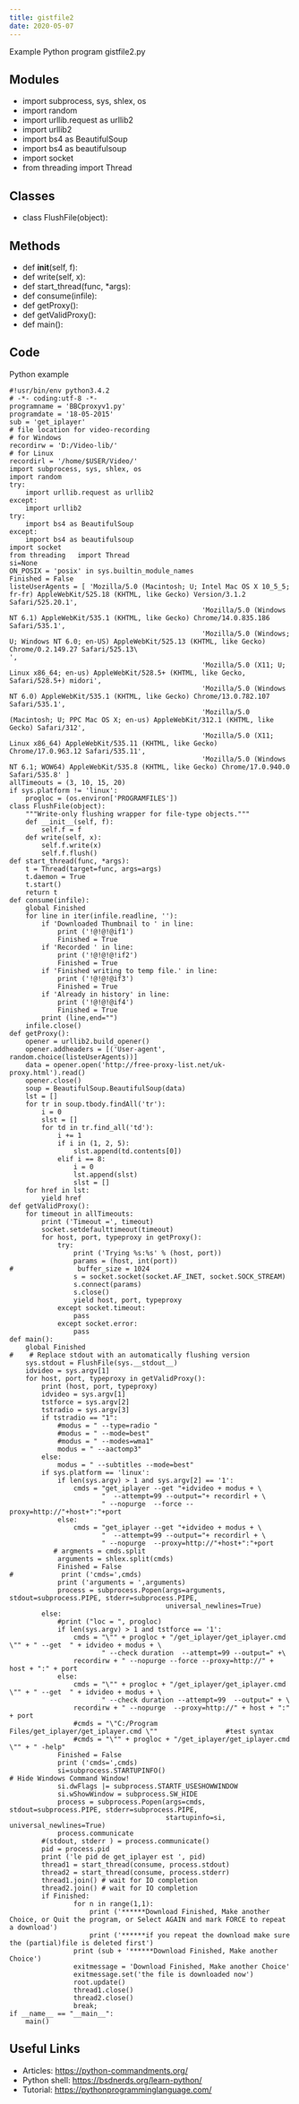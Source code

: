 ```yaml
---
title: gistfile2
date: 2020-05-07
---
```

Example Python program gistfile2.py

## Modules

* import subprocess, sys, shlex, os
* import random
* import urllib.request as urllib2
* import urllib2
* import bs4 as BeautifulSoup
* import bs4 as beautifulsoup
* import socket
* from threading   import Thread

## Classes

* class FlushFile(object):

## Methods

* def __init__(self, f):   
* def write(self, x):
* def start_thread(func, *args):
* def consume(infile):
* def getProxy():
* def getValidProxy():
* def main():

## Code

Python example

    #!usr/bin/env python3.4.2
    # -*- coding:utf-8 -*-
    programname = 'BBCproxyv1.py'
    programdate = '18-05-2015'
    sub = 'get_iplayer'
    # file location for video-recording
    # for Windows
    recordirw = 'D:/Video-lib/'
    # for Linux
    recordirl = '/home/$USER/Video/'
    import subprocess, sys, shlex, os
    import random
    try:
        import urllib.request as urllib2
    except:
        import urllib2
    try:
        import bs4 as BeautifulSoup
    except:
        import bs4 as beautifulsoup
    import socket
    from threading   import Thread
    si=None
    ON_POSIX = 'posix' in sys.builtin_module_names
    Finished = False
    listeUserAgents = [ 'Mozilla/5.0 (Macintosh; U; Intel Mac OS X 10_5_5; fr-fr) AppleWebKit/525.18 (KHTML, like Gecko) Version/3.1.2 Safari/525.20.1',
                                                    'Mozilla/5.0 (Windows NT 6.1) AppleWebKit/535.1 (KHTML, like Gecko) Chrome/14.0.835.186 Safari/535.1',
                                                    'Mozilla/5.0 (Windows; U; Windows NT 6.0; en-US) AppleWebKit/525.13 (KHTML, like Gecko) Chrome/0.2.149.27 Safari/525.13\
    ',
                                                    'Mozilla/5.0 (X11; U; Linux x86_64; en-us) AppleWebKit/528.5+ (KHTML, like Gecko, Safari/528.5+) midori',
                                                    'Mozilla/5.0 (Windows NT 6.0) AppleWebKit/535.1 (KHTML, like Gecko) Chrome/13.0.782.107 Safari/535.1',
                                                    'Mozilla/5.0 (Macintosh; U; PPC Mac OS X; en-us) AppleWebKit/312.1 (KHTML, like Gecko) Safari/312',
                                                    'Mozilla/5.0 (X11; Linux x86_64) AppleWebKit/535.11 (KHTML, like Gecko) Chrome/17.0.963.12 Safari/535.11',
                                                    'Mozilla/5.0 (Windows NT 6.1; WOW64) AppleWebKit/535.8 (KHTML, like Gecko) Chrome/17.0.940.0 Safari/535.8' ]
    allTimeouts = (3, 10, 15, 20)
    if sys.platform != 'linux':
        progloc = (os.environ['PROGRAMFILES'])
    class FlushFile(object):
        """Write-only flushing wrapper for file-type objects."""
        def __init__(self, f):       
            self.f = f
        def write(self, x):
            self.f.write(x)
            self.f.flush()
    def start_thread(func, *args):
        t = Thread(target=func, args=args)
        t.daemon = True
        t.start()
        return t
    def consume(infile):
        global Finished
        for line in iter(infile.readline, ''):
            if 'Downloaded Thumbnail to ' in line:
                print ('!@!@!@if1')
                Finished = True 
            if 'Recorded ' in line:
                print ('!@!@!@!if2')
                Finished = True
            if 'Finished writing to temp file.' in line:
                print ('!@!@!@if3')    
                Finished = True
            if 'Already in history' in line:
                print ('!@!@!@if4')
                Finished = True   
            print (line,end="")
        infile.close()
    def getProxy():
        opener = urllib2.build_opener()
        opener.addheaders = [('User-agent', random.choice(listeUserAgents))]
        data = opener.open('http://free-proxy-list.net/uk-proxy.html').read()
        opener.close()
        soup = BeautifulSoup.BeautifulSoup(data)
        lst = []
        for tr in soup.tbody.findAll('tr'):
            i = 0
            slst = []
            for td in tr.find_all('td'):
                i += 1
                if i in (1, 2, 5):
                    slst.append(td.contents[0])
                elif i == 8:
                    i = 0
                    lst.append(slst)
                    slst = []
        for href in lst:
            yield href
    def getValidProxy():
        for timeout in allTimeouts:
            print ('Timeout =', timeout)
            socket.setdefaulttimeout(timeout)
            for host, port, typeproxy in getProxy():
                try:
                    print ('Trying %s:%s' % (host, port))
                    params = (host, int(port))
    #                buffer_size = 1024
                    s = socket.socket(socket.AF_INET, socket.SOCK_STREAM)
                    s.connect(params)
                    s.close()
                    yield host, port, typeproxy
                except socket.timeout:
                    pass
                except socket.error:
                    pass
    def main():
        global Finished
    #    # Replace stdout with an automatically flushing version
        sys.stdout = FlushFile(sys.__stdout__)
        idvideo = sys.argv[1]
        for host, port, typeproxy in getValidProxy():
            print (host, port, typeproxy)
            idvideo = sys.argv[1]
            tstforce = sys.argv[2]
            tstradio = sys.argv[3]
            if tstradio == "1":
                #modus = " --type=radio "
                #modus = " --mode=best"
                #modus = " --modes=wma1"
                modus = " --aactomp3"
            else:
                modus = " --subtitles --mode=best"
            if sys.platform == 'linux':
                if len(sys.argv) > 1 and sys.argv[2] == '1':
                    cmds = "get_iplayer --get "+idvideo + modus + \
                           "  --attempt=99 --output="+ recordirl + \
                           " --nopurge  --force --proxy=http://"+host+":"+port
                else:
                    cmds = "get_iplayer --get "+idvideo + modus + \
                           "  --attempt=99 --output="+ recordirl + \
                           " --nopurge  --proxy=http://"+host+":"+port
               # argments = cmds.split
                arguments = shlex.split(cmds)
                Finished = False
    #            print ('cmds=',cmds)
                print ('arguments = ',arguments)                                                         
                process = subprocess.Popen(args=arguments, stdout=subprocess.PIPE, stderr=subprocess.PIPE,
                                           universal_newlines=True)
            else:
                #print ("loc = ", progloc)
                if len(sys.argv) > 1 and tstforce == '1':
                    cmds = "\"" + progloc + "/get_iplayer/get_iplayer.cmd \"" + " --get  " + idvideo + modus + \
                           " --check duration  --attempt=99 --output=" +\
                    recordirw + " --nopurge --force --proxy=http://" + host + ":" + port
                else:
                    cmds = "\"" + progloc + "/get_iplayer/get_iplayer.cmd \"" + " --get  " + idvideo + modus + \
                           " --check duration --attempt=99  --output=" + \
                    recordirw + " --nopurge  --proxy=http://" + host + ":" + port
                    #cmds = "\"C:/Program Files/get_iplayer/get_iplayer.cmd \""                 #test syntax
                    #cmds = "\"" + progloc + "/get_iplayer/get_iplayer.cmd \"" + " -help"
                Finished = False
                print ('cmds=',cmds)
                si=subprocess.STARTUPINFO()                                             # Hide Windows Command Window!
                si.dwFlags |= subprocess.STARTF_USESHOWWINDOW
                si.wShowWindow = subprocess.SW_HIDE
                process = subprocess.Popen(args=cmds, stdout=subprocess.PIPE, stderr=subprocess.PIPE,
                                           startupinfo=si, universal_newlines=True)
                process.communicate
            #(stdout, stderr ) = process.communicate()    
            pid = process.pid
            print ('le pid de get_iplayer est ', pid)
            thread1 = start_thread(consume, process.stdout)
            thread2 = start_thread(consume, process.stderr)
            thread1.join() # wait for IO completion
            thread2.join() # wait for IO completion
            if Finished:
                    for n in range(1,1):
                        print ('******Download Finished, Make another Choice, or Quit the program, or Select AGAIN and mark FORCE to repeat a download')
                        print ('******if you repeat the download make sure the (partial)file is deleted first')
                    print (sub + '******Download Finished, Make another Choice')
                    exitmessage = 'Download Finished, Make another Choice'
                    exitmessage.set('the file is downloaded now') 
                    root.update()
                    thread1.close()
                    thread2.close()
                    break;                                          
    if __name__ == "__main__":
        main()
    

## Useful Links

- Articles: https://python-commandments.org/
- Python shell: https://bsdnerds.org/learn-python/
- Tutorial: https://pythonprogramminglanguage.com/

